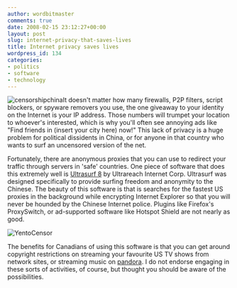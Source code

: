 ```yaml
---
author: wordbitmaster
comments: true
date: 2008-02-15 23:12:27+00:00
layout: post
slug: internet-privacy-that-saves-lives
title: Internet privacy saves lives
wordpress_id: 134
categories:
- politics
- software
- technology
---
```


![censorshipchina](http://wordbit.freehostia.com/wp-content/uploads/2008/02/censorshipchina.jpg)It doesn't matter how many firewalls, P2P filters, script blockers, or spyware removers you use, the one giveaway to your identity on the Internet is your IP address. Those numbers will trumpet your location to whoever's interested, which is why you'll often see annoying ads like "Find friends in (insert your city here) now!" This lack of privacy is a huge problem for political dissidents in China, or for anyone in that country who wants to surf an uncensored version of the net.


<!-- more -->
 

Fortunately, there are anonymous proxies that you can use to redirect your traffic through servers in 'safe' countries. One piece of software that does this extremely well is [Ultrasurf 8](http://www.ultrareach.com/company/download.htm) by Ultrareach Internet Corp. Ultrasurf was designed specifically to provide surfing freedom and anonymity to the Chinese. The beauty of this software is that is searches for the fastest US proxies in the background while encrypting Internet Explorer so that you will never be hounded by the Chinese Internet police. Plugins like Firefox's ProxySwitch, or ad-supported software like Hotspot Shield are not nearly as good.

![YentoCensor](http://wordbit.freehostia.com/wp-content/uploads/2008/02/YentoCensor.gif)

The benefits for Canadians of using this software is that you can get around copyright restrictions on streaming your favourite US TV shows from network sites, or streaming music on [pandora](http://www.pandora.com/). I do not endorse engaging in these sorts of activities, of course, but thought you should be aware of the possibilities.
